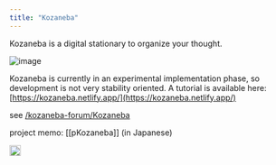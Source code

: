 ```yaml
---
title: "Kozaneba"
---
```


Kozaneba is a digital stationary to organize your thought.

![image](https://gyazo.com/e8d616772cf7b888f05edf0f28234c68/thumb/1000)

Kozaneba is currently in an experimental implementation phase, so development is not very stability oriented.
A tutorial is available here: [https://kozaneba.netlify.app/](https://kozaneba.netlify.app/)


see [/kozaneba-forum/Kozaneba](https://scrapbox.io/kozaneba-forum/Kozaneba)

project memo: [[pKozaneba]] (in Japanese)

<img src='https://scrapbox.io/api/pages/nishio/en/icon' alt='en.icon' height="19.5"/>
